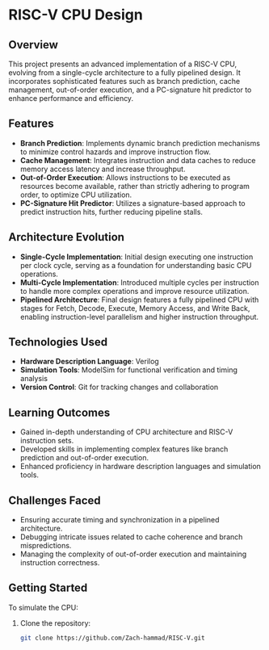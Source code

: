 # RISC-V CPU Design

## Overview

This project presents an advanced implementation of a RISC-V CPU, evolving from a single-cycle architecture to a fully pipelined design. It incorporates sophisticated features such as branch prediction, cache management, out-of-order execution, and a PC-signature hit predictor to enhance performance and efficiency.

## Features

- **Branch Prediction**: Implements dynamic branch prediction mechanisms to minimize control hazards and improve instruction flow.
- **Cache Management**: Integrates instruction and data caches to reduce memory access latency and increase throughput.
- **Out-of-Order Execution**: Allows instructions to be executed as resources become available, rather than strictly adhering to program order, to optimize CPU utilization.
- **PC-Signature Hit Predictor**: Utilizes a signature-based approach to predict instruction hits, further reducing pipeline stalls.

## Architecture Evolution

- **Single-Cycle Implementation**: Initial design executing one instruction per clock cycle, serving as a foundation for understanding basic CPU operations.
- **Multi-Cycle Implementation**: Introduced multiple cycles per instruction to handle more complex operations and improve resource utilization.
- **Pipelined Architecture**: Final design features a fully pipelined CPU with stages for Fetch, Decode, Execute, Memory Access, and Write Back, enabling instruction-level parallelism and higher instruction throughput.

## Technologies Used

- **Hardware Description Language**: Verilog
- **Simulation Tools**: ModelSim for functional verification and timing analysis
- **Version Control**: Git for tracking changes and collaboration

## Learning Outcomes

- Gained in-depth understanding of CPU architecture and RISC-V instruction sets.
- Developed skills in implementing complex features like branch prediction and out-of-order execution.
- Enhanced proficiency in hardware description languages and simulation tools.

## Challenges Faced

- Ensuring accurate timing and synchronization in a pipelined architecture.
- Debugging intricate issues related to cache coherence and branch mispredictions.
- Managing the complexity of out-of-order execution and maintaining instruction correctness.

## Getting Started

To simulate the CPU:

1. Clone the repository:
   ```bash
   git clone https://github.com/Zach-hammad/RISC-V.git
